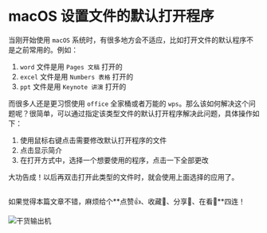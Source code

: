 # macOS 设置文件的默认打开程序

当刚开始使用 `macOS` 系统时，有很多地方会不适应，比如打开文件的默认程序不是之前常用的。例如：

1. `word` 文件是用 `Pages 文稿` 打开的
2. `excel` 文件是用 `Numbers 表格` 打开的
3. `ppt` 文件是用 `Keynote 讲演` 打开的

而很多人还是更习惯使用 `office` 全家桶或者万能的 `wps`。那么该如何解决这个问题呢？很简单，可以通过指定该类型文件的默认打开程序解决此问题，具体操作如下：

1. 使用鼠标右键点击需要修改默认打开程序的文件
2. 点击显示简介
3. 在打开方式中，选择一个想要使用的程序，点击一下全部更改

大功告成！以后再双击打开此类型的文件时，就会使用上面选择的应用了。

##

如果觉得本篇文章不错，麻烦给个**点赞👍、收藏🌟、分享👊、在看👀**四连！

![干货输出机](https://file.zhangpeng.site/wechat/qrcode.jpg)